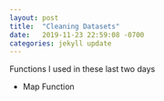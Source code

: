 ```yaml
---
layout: post
title:  "Cleaning Datasets"
date:   2019-11-23 22:59:08 -0700
categories: jekyll update
---
```


Functions I used in these last two days
* Map Function